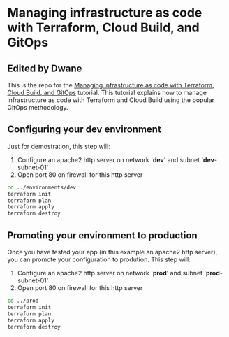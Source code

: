 # Managing infrastructure as code with Terraform, Cloud Build, and GitOps

## Edited by Dwane

This is the repo for the [Managing infrastructure as code with Terraform, Cloud Build, and GitOps](https://cloud.google.com/solutions/managing-infrastructure-as-code) tutorial. This tutorial explains how to manage infrastructure as code with Terraform and Cloud Build using the popular GitOps methodology.

## Configuring your **dev** environment

Just for demostration, this step will:

1.  Configure an apache2 http server on network '**dev**' and subnet '**dev**-subnet-01'
2.  Open port 80 on firewall for this http server

```bash
cd ../environments/dev
terraform init
terraform plan
terraform apply
terraform destroy
```

## Promoting your environment to **production**

Once you have tested your app (in this example an apache2 http server), you can promote your configuration to prodution. This step will:

1.  Configure an apache2 http server on network '**prod**' and subnet '**prod**-subnet-01'
2.  Open port 80 on firewall for this http server

```bash
cd ../prod
terraform init
terraform plan
terraform apply
terraform destroy
```

